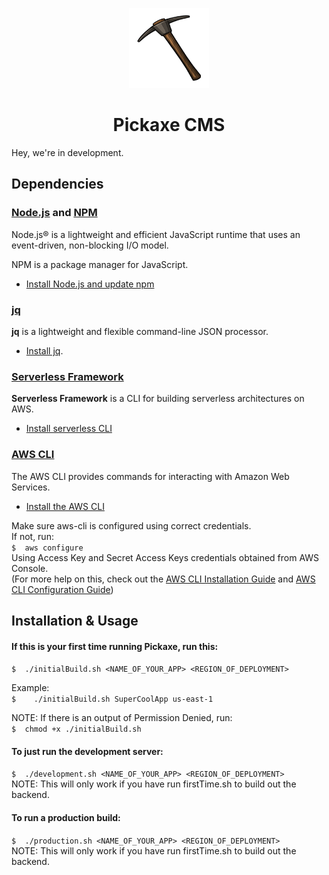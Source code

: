 <!-- Logo -->
<p align="center">
  <a href="">
    <img height="128" width="128" src="https://github.com/PickaxeCMS/pickaxecms/blob/master/pickaxe.png">
  </a>
</p>

<!-- Name -->
<h1 align="center">
  <a>Pickaxe CMS</a>
</h1>

Hey, we're in development.

## Dependencies    

### [Node.js](https://nodejs.org/en/) and [NPM](https://www.npmjs.com/)

Node.js® is a lightweight and efficient JavaScript runtime that uses an event-driven, non-blocking I/O model.

NPM is a package manager for JavaScript.

+ [Install Node.js and update npm](https://docs.npmjs.com/getting-started/installing-node)


### [jq](https://stedolan.github.io/jq/)

**jq** is a lightweight and flexible command-line JSON processor.

+ [Install jq](https://stedolan.github.io/jq/download/).     
        
### [Serverless Framework](https://serverless.com/framework/)

**Serverless Framework** is a CLI for building serverless architectures on AWS.

+ [Install serverless CLI](https://serverless.com/framework/docs/getting-started/) 
  
### [AWS CLI](http://docs.aws.amazon.com/cli/latest/userguide/cli-chap-welcome.html)

The AWS CLI provides commands for interacting with Amazon Web Services.

+ [Install the AWS CLI](http://docs.aws.amazon.com/cli/latest/userguide/installing.html)

Make sure aws-cli is configured using correct credentials.    
If not, run:      
`
$  aws configure
`     
Using Access Key and Secret Access Keys credentials obtained from AWS Console.   
(For more help on this, check out the <a href="http://docs.aws.amazon.com/cli/latest/userguide/installing.html">AWS CLI Installation Guide</a> and <a href="http://docs.aws.amazon.com/cli/latest/userguide/cli-chap-getting-started.html#cli-quick-configuration"> AWS CLI Configuration Guide</a>)   


## Installation & Usage

       
         
#### If this is your first time running Pickaxe, run this:            
        
`$  ./initialBuild.sh <NAME_OF_YOUR_APP> <REGION_OF_DEPLOYMENT>`
        
         
Example:      
`$    ./initialBuild.sh SuperCoolApp us-east-1`    
       
        
NOTE: If there is an output of Permission Denied, run:     
`$  chmod +x ./initialBuild.sh`     
      
       
#### To just run the development server:      
       
`$  ./development.sh <NAME_OF_YOUR_APP> <REGION_OF_DEPLOYMENT>`     
NOTE: This will only work if you have run firstTime.sh to build out the backend.
      
    
#### To run a production build:      
       
`$  ./production.sh <NAME_OF_YOUR_APP> <REGION_OF_DEPLOYMENT>`     
NOTE: This will only work if you have run firstTime.sh to build out the backend.
      

